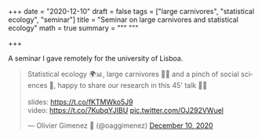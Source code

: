 +++
date = "2020-12-10"
draft = false
tags = ["large carnivores", "statistical ecology", "seminar"]
title = "Seminar on large carnivores and statistical ecology"
math = true
summary = """
"""

+++

A seminar I gave remotely for the university of Lisboa.

<!--more-->

<blockquote class="twitter-tweet"><p lang="en" dir="ltr">Statistical ecology 🌍📊, large carnivores 🐺🐻 and a pinch of social sciences 🤷, happy to share our research in this 45&#39; talk 🤩🍾<br><br>slides: <a href="https://t.co/fKTMWko5J9">https://t.co/fKTMWko5J9</a><br>video: <a href="https://t.co/7KubqYJIBU">https://t.co/7KubqYJIBU</a> <a href="https://t.co/OJ292VWuel">pic.twitter.com/OJ292VWuel</a></p>&mdash; Olivier Gimenez 🖖 (@oaggimenez) <a href="https://twitter.com/oaggimenez/status/1337013328942665728?ref_src=twsrc%5Etfw">December 10, 2020</a></blockquote> <script async src="https://platform.twitter.com/widgets.js" charset="utf-8"></script> 